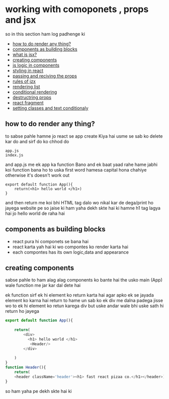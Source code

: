 # working with comoponets , props and jsx

so in this section ham log padhenge ki

- [how to do render any thing?]()
- [components as building blocks]()
- [what is jsx?]()
- [creating components]()
- [js logic in components]()
- [styling in react]()
- [passing and reciving the props]()
- [rules of jzx]()
- [rendering list]()
- [conditional rendering]()
- [destructring props]()
- [react fragment]()
- [setting classes and text conditionaly]()

## how to do render any thing?

to sabse pahle hamne jo react se app create Kiya hai usme se sab ko delete kar do and sirf do ko chhod do 

``` 
app.js
index.js
```
and app.js me ek app ka function Bano and ek baat yaad rahe hame jabhi koi function bana ho to uska first word hamesa capital hona chahiye otherwise it's doesn't work out

```
export default function App(){
    return(<h1> hello world </h1>)
}
```
and then return me koi bhi HTML tag dalo wo nikal kar de dega/print ho jayega website pe
so jaise ki ham yaha dekh skte hai ki hamne h1 tag lagya hai jo hello world de raha hai

## components as building blocks

- react pura hi componets se bana hai
- react karta yah hai ki wo compontes ko render karta hai
- each compontes has its own logic,data and appearance

## creating components

sabse pahle to ham alag alag components ko bante hai the usko main (App) wale function me jar kar dal dete hai

ek function sirf ek hi element ko return karta hai agar apko ek se jayada element ko karna hai return to hame un sab ko ek div me dalna padega jisse wo to ek hi element ko retun karega div but uske andar wale bhi uske sath hi return ho jayega

```javascript , html
export default function App(){
   
    return(
        <div>
          <h1> hello world </h1>  
           <Header/>
        </div>
        
    )
}
function Header(){
    return(
    <header className='header'><h1> fast react pizaa co.</h1></header>)
}
```
so ham yaha pe dekh skte hai ki
